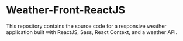 # Weather-Front-ReactJS
This repository contains the source code for a responsive weather application built with ReactJS, Sass, React Context, and a weather API.
